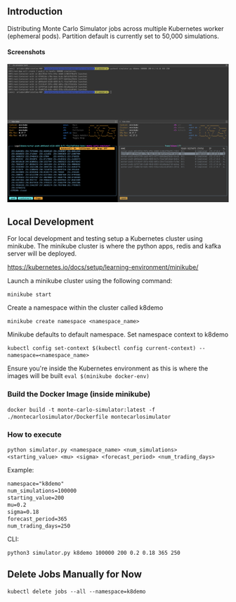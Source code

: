 ## Introduction
Distributing Monte Carlo Simulator jobs across multiple Kubernetes worker (ephemeral pods). 
Partition default is currently set to 50,000 simulations. 

#### Screenshots
![Image of K9s](https://github.com/arisdavid/distributed-monte-carlo-simulator/blob/master/static/img/mcgbm.png)
 

## Local Development

For local development and testing setup a Kubernetes cluster using minikube. 
The minikube cluster is where the python apps, redis and kafka server will be deployed.

https://kubernetes.io/docs/setup/learning-environment/minikube/ 

Launch a minikube cluster using the following command:

``` 
minikube start 
```

Create a namespace within the cluster called k8demo

``` 
minikube create namespace <namespace_name>
```

Minikube defaults to default namespace. Set namespace context to k8demo

```
kubectl config set-context $(kubectl config current-context) --namespace=<namespace_name>
```

Ensure you're inside the Kubernetes environment as this is where the images will be built
``` eval $(minikube docker-env) ```



### Build the Docker Image (inside minikube)
```
docker build -t monte-carlo-simulator:latest -f ./montecarlosimulator/Dockerfile montecarlosimulator
```

### How to execute
```
python simulator.py <namespace_name> <num_simulations> <starting_value> <mu> <sigma> <forecast_period> <num_trading_days>

```

Example:
```
namespace="k8demo"
num_simulations=100000
starting_value=200
mu=0.2
sigma=0.18
forecast_period=365
num_trading_days=250
```

CLI: 
```
python3 simulator.py k8demo 100000 200 0.2 0.18 365 250

```

## Delete Jobs Manually for Now
```
kubectl delete jobs --all --namespace=k8demo
```